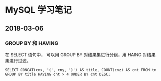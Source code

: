 # MySQL 学习笔记

## 2018-03-06

### GROUP BY 和 HAVING

在 SELECT 语句中， 可以用 GROUP BY 对结果集进行分组，用 HAING 对结果集进行过滤。
```
SELECT CONCAT(cnx, '(', cny, ')') AS title, COUNT(cnz) AS cnt FROM tn GROUP BY title HAVING cnt > 4 ORDER BY cnt DESC;
```
